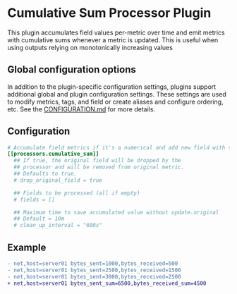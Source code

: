# Cumulative Sum Processor Plugin

This plugin accumulates field values per-metric over time and emit metrics with 
cumulative sums whenever a metric is updated. This is useful when using outputs 
relying on monotonically increasing values

## Global configuration options <!-- @/docs/includes/plugin_config.md -->

In addition to the plugin-specific configuration settings, plugins support
additional global and plugin configuration settings. These settings are used to
modify metrics, tags, and field or create aliases and configure ordering, etc.
See the [CONFIGURATION.md][CONFIGURATION.md] for more details.

[CONFIGURATION.md]: ../../../docs/CONFIGURATION.md#plugins

## Configuration

```toml @sample.conf
# Accumulate field metrics if it's a numerical and add new field with summed values
[[processors.cumulative_sum]]
  ## If true, the original field will be dropped by the
  ## processor and will be removed from original metric.
  ## Defaults to true.
  # drop_original_field = true

  ## Fields to be processed (all if empty)
  # fields = []

  ## Maximum time to save accumulated value without update.original
  ## Default = 10m
  # clean_up_interval = "600s"
```

## Example

```diff
- net,host=server01 bytes_sent=1000,bytes_received=500
- net,host=server01 bytes_sent=2500,bytes_received=1500
- net,host=server01 bytes_sent=3000,bytes_received=2500
+ net,host=server01 bytes_sent_sum=6500,bytes_received_sum=4500
```
